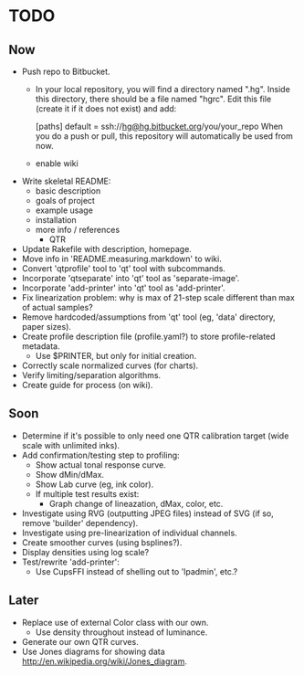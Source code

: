 # TODO


## Now

- Push repo to Bitbucket.
  - In your local repository, you will find a directory named ".hg". Inside this directory, there should be a file named "hgrc". Edit this file (create it if it does not exist) and add:

      [paths]
      default = ssh://hg@hg.bitbucket.org/you/your_repo
      When you do a push or pull, this repository will automatically be used from now.
  - enable wiki
- Write skeletal README:
  - basic description
  - goals of project
  - example usage
  - installation
  - more info / references
    - QTR
- Update Rakefile with description, homepage.
- Move info in 'README.measuring.markdown' to wiki.
- Convert 'qtprofile' tool to 'qt' tool with subcommands.
- Incorporate 'qtseparate' into 'qt' tool as 'separate-image'.
- Incorporate 'add-printer' into 'qt' tool as 'add-printer'.
- Fix linearization problem: why is max of 21-step scale different than max of actual samples?
- Remove hardcoded/assumptions from 'qt' tool (eg, 'data' directory, paper sizes).
- Create profile description file (profile.yaml?) to store profile-related metadata.
  - Use $PRINTER, but only for initial creation.
- Correctly scale normalized curves (for charts).
- Verify limiting/separation algorithms.
- Create guide for process (on wiki).


## Soon

- Determine if it's possible to only need one QTR calibration target (wide scale with unlimited inks).
- Add confirmation/testing step to profiling:
  - Show actual tonal response curve.
  - Show dMin/dMax.
  - Show Lab curve (eg, ink color).
  - If multiple test results exist:
    - Graph change of lineazation, dMax, color, etc.
- Investigate using RVG (outputting JPEG files) instead of SVG (if so, remove 'builder' dependency).
- Investigate using pre-linearization of individual channels.
- Create smoother curves (using bsplines?).
- Display densities using log scale?
- Test/rewrite 'add-printer':
  - Use CupsFFI instead of shelling out to 'lpadmin', etc.?


## Later

- Replace use of external Color class with our own.
  - Use density throughout instead of luminance.
- Generate our own QTR curves.
- Use Jones diagrams for showing data <http://en.wikipedia.org/wiki/Jones_diagram>.